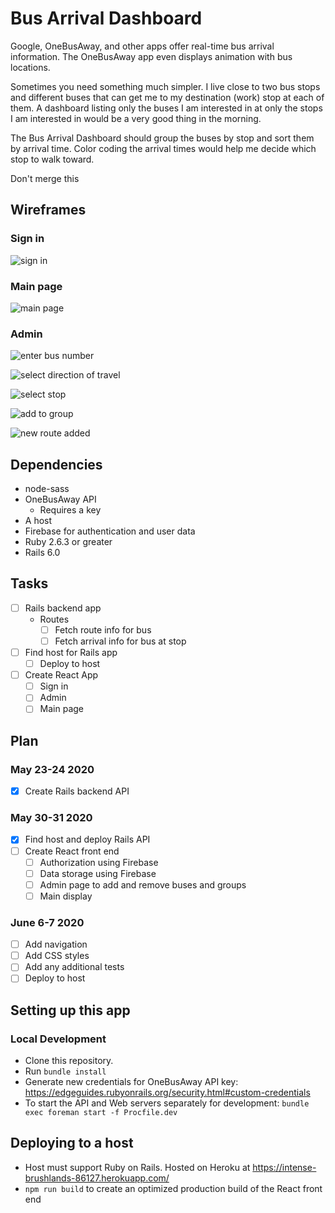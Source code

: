 # Bus Arrival Dashboard

Google, OneBusAway, and other apps offer real-time bus arrival information. The OneBusAway app even displays animation with bus locations.

Sometimes you need something much simpler. I live close to two bus stops and different buses that can get me to my destination (work) stop at each of them. A dashboard listing only the buses I am interested in at only the stops I am interested in would be a very good thing in the morning.

The Bus Arrival Dashboard should group the buses by stop and sort them by arrival time. Color coding the arrival times would help me decide which stop to walk toward.

Don't merge this

## Wireframes

### Sign in
![sign in](wireframes/images/images.001.png)

### Main page
![main page](./wireframes/images/images.007.png)

### Admin
![enter bus number](./wireframes/images/images.002.png)

![select direction of travel](./wireframes/images/images.003.png)

![select stop](./wireframes/images/images.004.png)

![add to group](./wireframes/images/images.005.png)

![new route added](./wireframes/images/images.006.png)

## Dependencies

- node-sass
- OneBusAway API
  - Requires a key
- A host
- Firebase for authentication and user data
- Ruby 2.6.3 or greater
- Rails 6.0

## Tasks

- [ ] Rails backend app
  - Routes
    - [ ] Fetch route info for bus
    - [ ] Fetch arrival info for bus at stop
- [ ] Find host for Rails app
  - [ ] Deploy to host
- [ ] Create React App
  - [ ] Sign in
  - [ ] Admin
  - [ ] Main page

## Plan

### May 23-24 2020

- [x] Create Rails backend API

### May 30-31 2020

- [x] Find host and deploy Rails API
- [ ] Create React front end
  - [ ] Authorization using Firebase
  - [ ] Data storage using Firebase
  - [ ] Admin page to add and remove buses and groups
  - [ ] Main display

### June 6-7 2020

- [ ] Add navigation
- [ ] Add CSS styles
- [ ] Add any additional tests
- [ ] Deploy to host

## Setting up this app

### Local Development

- Clone this repository.
- Run `bundle install`
- Generate new credentials for OneBusAway API key: https://edgeguides.rubyonrails.org/security.html#custom-credentials
- To start the API and Web servers separately for development: `bundle exec foreman start -f Procfile.dev`

## Deploying to a host

- Host must support Ruby on Rails. Hosted on Heroku at https://intense-brushlands-86127.herokuapp.com/
- `npm run build` to create an optimized production build of the React front end
